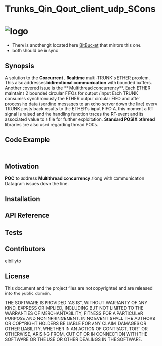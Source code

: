 # Trunks_Qin_Qout_client_udp_SCons
![logo](http://artificialreality.free.fr/images/POSIX-logo.jpg)
==========================
* There is another git located here [BitBucket](https://bitbucket.org/elbillyto/trunks_qin_qout_client_udp_scons) that mirrors this one.
* both should be in sync

## Synopsis
A solution to the **Concurrent , Realtime** multi-TRUNK's ETHER problem.
This also addresses **bidirectional communication** with bounded buffers.
Another covered issue is the ** Multithread concurrency**.
Each ETHER maintains 2 bounded circular FIFOs for output /input
Each TRUNK consumes synchronously the ETHER output circular FIFO
and after processing data (sending messages to an echo server down the line)
every TRUNK posts back results to the ETHER's input FIFO
At this moment a RT signal is raised and the handling function traces the
RT-event and its associated value to a file for further exploitation.
**Standard POSIX pthread** libraries are also used regarding thread POCs.



## Code Example

```c
	
```  
  
## Motivation

**POC** to address **Multithread concurrency** 
along with communication Datagram issues down the line.

## Installation


## API Reference


## Tests


## Contributors

elbillyto
## License

This document and the project files are not copyrighted and are released into the public domain.

THE SOFTWARE IS PROVIDED "AS IS", WITHOUT WARRANTY OF ANY KIND, EXPRESS OR IMPLIED, INCLUDING BUT NOT LIMITED TO THE WARRANTIES OF MERCHANTABILITY, FITNESS FOR A PARTICULAR PURPOSE AND NONINFRINGEMENT. IN NO EVENT SHALL THE AUTHORS OR COPYRIGHT HOLDERS BE LIABLE FOR ANY CLAIM, DAMAGES OR OTHER LIABILITY, WHETHER IN AN ACTION OF CONTRACT, TORT OR OTHERWISE, ARISING FROM, OUT OF OR IN CONNECTION WITH THE SOFTWARE OR THE USE OR OTHER DEALINGS IN THE SOFTWARE.
